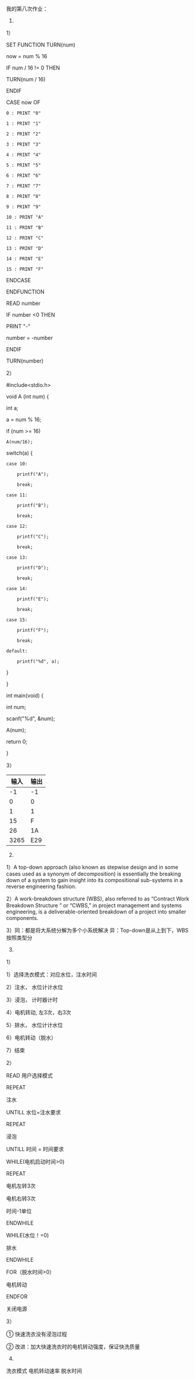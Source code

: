 我的第八次作业：

1.

1）

SET FUNCTION TURN(num) 

  now = num % 16

  IF num / 16 != 0 THEN

  TURN(num / 16)

  ENDIF

  CASE now OF

    0 : PRINT "0"

    1 : PRINT "1"

    2 : PRINT "2"

    3 : PRINT "3"

    4 : PRINT "4"

    5 : PRINT "5"

    6 : PRINT "6"

    7 : PRINT "7"

    8 : PRINT "8"

    9 : PRINT "9"

    10 : PRINT "A"

    11 : PRINT "B"

    12 : PRINT "C"

    13 : PRINT "D"

    14 : PRINT "E"

    15 : PRINT "F"

  ENDCASE

ENDFUNCTION

READ number

IF number <0 THEN

  PRINT "-"

  number = -number

ENDIF

TURN(number)

2）

#include<stdio.h>

void A (int num) {

  int a;

  a = num % 16;

  if (num >= 16)

    A(num/16);

  switch(a) {

    case 10:

        printf("A");

        break;

    case 11:

        printf("B");

        break;

    case 12:

        printf("C");

        break;

    case 13:

        printf("D");

        break;

    case 14:

        printf("E");

        break;

    case 15:

        printf("F");

        break;

    default:

        printf("%d", a);

  } 

} 

int main(void) {

  int num;

  scanf("%d", &num);

  A(num);

  return 0;

}

3）

| 输入 | 输出 |
|--|--|
| -1 | -1 |
| 0 | 0 |
| 1 | 1 |
| 15 | F |
| 26 | 1A |
| 3265 | E29 |

2.

1）A top-down approach (also known as stepwise design and in some cases used as a synonym of decomposition) is essentially the breaking down of a system to gain insight into its compositional sub-systems in a reverse engineering fashion.

2）A work-breakdown structure (WBS), also referred to as “Contract Work Breakdown Structure ” or “CWBS,” in project management and systems engineering, is a deliverable-oriented breakdown of a project into smaller components.

3）同：都是将大系统分解为多个小系统解决 
异：Top-down是从上到下，WBS按照类型分

3.

1）

1）选择洗衣模式：对应水位，注水时间 

2）注水， 水位计计水位 

3）浸泡， 计时器计时 

4）电机转动, 左3次，右3次 

5）排水， 水位计计水位 

6）电机转动（脱水） 

7）结束

2）

READ 用户选择模式

REPEAT 

注水

UNTILL 水位=注水要求

REPEAT 

浸泡

UNTILL 时间 = 时间要求

WHILE(电机启动时间>0)

REPEAT 

电机左转3次

电机右转3次

时间-1单位

ENDWHILE

WHILE(水位！=0)

排水

ENDWHILE

FOR（脱水时间>0） 

电机转动

ENDFOR

关闭电源


3）

① 快速洗衣没有浸泡过程 

② 改进：加大快速洗衣时的电机转动强度，保证快洗质量

4)

洗衣模式  电机转动速率  脱水时间

